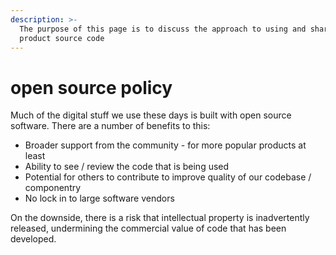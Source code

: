 ```yaml
---
description: >-
  The purpose of this page is to discuss the approach to using and sharing
  product source code
---
```


# open source policy

Much of the digital stuff we use these days is built with open source software. There are a number of benefits to this:

* Broader support from the community - for more popular products at least
* Ability to see / review the code that is being used
* Potential for others to contribute to improve quality of our codebase / componentry
* No lock in to large software vendors

On the downside, there is a risk that intellectual property is inadvertently released, undermining the commercial value of code that has been developed.

